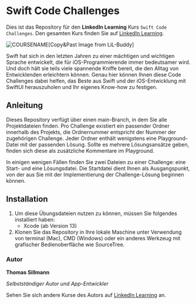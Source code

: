 # Swift Code Challenges

Dies ist das Repository für den **LinkedIn Learning** Kurs `Swift Code Challenges`. Den gesamten Kurs finden Sie auf [LinkedIn Learning][lil-course-url].

![COURSENAME][lil-thumbnail-url][Copy&Past Image from LiL-Buddy] 

Swift hat sich in den letzten Jahren zu einer mächtigen und wichtigen Sprache entwickelt, die für iOS-Programmierende immer bedeutsamer wird. Und doch hält sie teils viele spannende Kniffe bereit, die den Alltag von Entwicklenden erleichtern können. Genau hier können Ihnen diese Code Challenges dabei helfen, das Beste aus Swift und der iOS-Entwicklung mit SwiftUI herauszuholen und Ihr eigenes Know-how zu festigen.

## Anleitung

Dieses Repository verfügt über einen main-Branch, in dem Sie alle Projektdateien finden. Pro Challenge existiert ein passender Ordner innerhalb des Projekts, die Ordnernummer entspricht der Nummer der zugehörigen Challenge. Jeder Ordner enthält wenigstens eine Playground-Datei mit der passenden Lösung. Sollte es mehrere Lösungsansätze geben, finden sich diese als zusätzliche Kommentare im Playground.

In einigen wenigen Fällen finden Sie zwei Dateien zu einer Challenge: eine Start- und eine Lösungsdatei. Die Startdatei dient Ihnen als Ausgangspunkt, von der aus Sie mit der Implementierung der Challenge-Lösung beginnen können.

## Installation

1. Um diese Übungsdateien nutzen zu können, müssen Sie folgendes installiert haben:
   - Xcode (ab Version 13)
2. Klonen Sie das Repository in Ihre lokale Maschine unter Verwendung von terminal (Mac), CMD (Windows) oder ein anderes Werkzeug mit grafischer Bedienoberfläche wie SourceTree.

### Autor

**Thomas Sillmann**

_Selbstständiger Autor und App-Entwickler_

Sehen Sie sich andere Kurse des Autors auf [LinkedIn Learning](https://www.linkedin.com/learning/instructors/thomas-sillmann) an.

[0]: # (Replace these placeholder URLs with actual course URLs)
[lil-course-url]: https://www.linkedin.com/learning/building-a-graphql-project-with-react-js
[lil-thumbnail-url]: https://cdn.lynda.com/course/2875095/2875095-1615224395432-16x9.jpg
